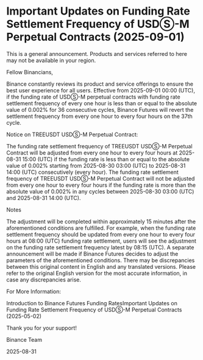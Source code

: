 # Important Updates on Funding Rate Settlement Frequency of USDⓈ-M Perpetual Contracts (2025-09-01)

This is a general announcement. Products and services referred to here may not be available in your region.

Fellow Binancians,

Binance constantly reviews its product and service offerings to ensure the best user experience for all users. Effective from 2025-09-01 00:00 (UTC), if the funding rate of USDⓈ-M perpetual contracts with funding rate settlement frequency of every one hour is less than or equal to the absolute value of 0.002% for 36 consecutive cycles, Binance Futures will revert the settlement frequency from every one hour to every four hours on the 37th cycle. 

Notice on TREEUSDT USDⓈ-M Perpetual Contract:

The funding rate settlement frequency of TREEUSDT USDⓈ-M Perpetual Contract will be adjusted from every one hour to every four hours at 2025-08-31 15:00 (UTC) if the funding rate is less than or equal to the absolute value of 0.002% starting from 2025-08-30 03:00 (UTC) to 2025-08-31 14:00 (UTC) consecutively (every hour).  The funding rate settlement frequency of TREEUSDT USDⓈ-M Perpetual Contract will not be adjusted from every one hour to every four hours if the funding rate is more than the absolute value of 0.002% in any cycles between 2025-08-30 03:00 (UTC) and 2025-08-31 14:00 (UTC). 

Notes

The adjustment will be completed within approximately 15 minutes after the aforementioned conditions are fulfilled. For example, when the funding rate settlement frequency should be updated from every one hour to every four hours at 08:00 (UTC) funding rate settlement, users will see the adjustment on the funding rate settlement frequency latest by 08:15 (UTC). A separate announcement will be made if Binance Futures decides to adjust the parameters of the aforementioned conditions. There may be discrepancies between this original content in English and any translated versions. Please refer to the original English version for the most accurate information, in case any discrepancies arise.

For More Information:

Introduction to Binance Futures Funding RatesImportant Updates on Funding Rate Settlement Frequency of USDⓈ-M Perpetual Contracts (2025-05-02)

Thank you for your support!

Binance Team

2025-08-31